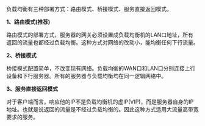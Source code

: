 负载均衡有三种部署方式：路由模式、桥接模式、服务直接返回模式。

**1、路由模式(推荐)**

路由模式的部署方式，服务器的网关必须设置成负载均衡机的LAN口地址，所有返回的流量也都经过负载均衡。这种方式对网络的改动小，能均衡任何下行流量。

**2、桥接模式**

桥接模式配置简单，不改变现有网络。负载均衡的WAN口和LAN口分别连接上行设备和下行服务器。所有的服务器与负载均衡均在同一逻辑网络中。

**3、服务直接返回模式**

对于客户端而言，响应他的IP不是负载均衡机的虚IP(VIP)，而是服务器自身的IP地址。也就是说返回的流量是不经过负载均衡的。因此这种方式适用大流量高带宽要求的服务。